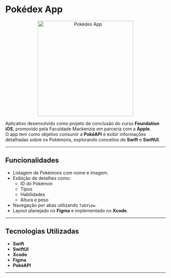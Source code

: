 # Pokédex App

<p align="center">
  <img src="https://drive.google.com/uc?export=view&id=107BbJ2RESaG3393ihrz8xqxJfXC8W4AE" alt="Pokédex App" width="300"/>
</p>

Aplicativo desenvolvido como projeto de conclusão do curso **Foundation iOS**, promovido pela Faculdade Mackenzie em parceria com a **Apple**.  
O app tem como objetivo consumir a **PokéAPI** e exibir informações detalhadas sobre os Pokémons, explorando conceitos de **Swift** e **SwiftUI**.

---

## Funcionalidades
- Listagem de Pokémons com nome e imagem.
- Exibição de detalhes como:
  - ID do Pokémon
  - Tipos
  - Habilidades
  - Altura e peso
- Navegação por abas utilizando `TabView`.
- Layout planejado no **Figma** e implementado no **Xcode**.

---

## Tecnologias Utilizadas
- **Swift**  
- **SwiftUI**  
- **Xcode**  
- **Figma**  
- **PokéAPI**

---
